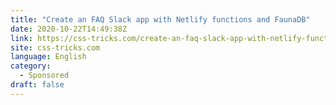 ```yaml
---
title: "Create an FAQ Slack app with Netlify functions and FaunaDB"
date: 2020-10-22T14:49:38Z
link: https://css-tricks.com/create-an-faq-slack-app-with-netlify-functions-and-faunadb/?utm_medium=RSS&utm_source=news.12bit.vn
site: css-tricks.com
language: English
category:
  - Sponsored
draft: false
---
```

